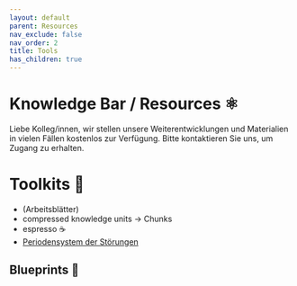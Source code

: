 ```yaml
---
layout: default
parent: Resources
nav_exclude: false
nav_order: 2
title: Tools
has_children: true
---
```

# Knowledge Bar / Resources ⚛️

Liebe Kolleg/innen,
wir stellen unsere Weiterentwicklungen und Materialien in vielen Fällen kostenlos zur Verfügung.
Bitte kontaktieren Sie uns, um Zugang zu erhalten.


# Toolkits 🔖 

- (Arbeitsblätter)
- compressed knowledge units → Chunks
- espresso ☕️
- [Periodensystem der Störungen](/tools/pds)

## Blueprints 📑
